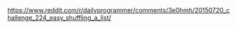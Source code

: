 ﻿https://www.reddit.com/r/dailyprogrammer/comments/3e0hmh/20150720_challenge_224_easy_shuffling_a_list/